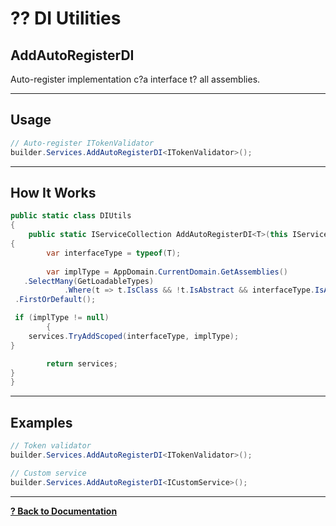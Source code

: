 # ?? DI Utilities

## AddAutoRegisterDI<T>

Auto-register implementation c?a interface t? all assemblies.

---

## Usage

```csharp
// Auto-register ITokenValidator
builder.Services.AddAutoRegisterDI<ITokenValidator>();
```

---

## How It Works

```csharp
public static class DIUtils
{
    public static IServiceCollection AddAutoRegisterDI<T>(this IServiceCollection services)
{
        var interfaceType = typeof(T);
        
        var implType = AppDomain.CurrentDomain.GetAssemblies()
   .SelectMany(GetLoadableTypes)
            .Where(t => t.IsClass && !t.IsAbstract && interfaceType.IsAssignableFrom(t))
 .FirstOrDefault();

 if (implType != null)
        {
    services.TryAddScoped(interfaceType, implType);
}

        return services;
}
}
```

---

## Examples

```csharp
// Token validator
builder.Services.AddAutoRegisterDI<ITokenValidator>();

// Custom service
builder.Services.AddAutoRegisterDI<ICustomService>();
```

---

**[? Back to Documentation](../README.md)**
